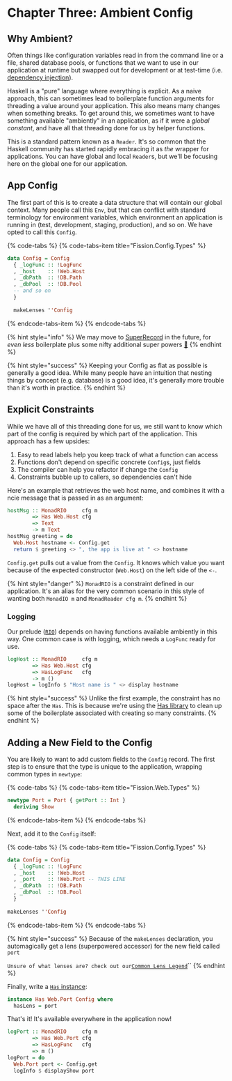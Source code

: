 # Chapter Three: Ambient Config

## Why Ambient?

Often things like configuration variables read in from the command line or a file, shared database pools, or functions that we want to use in our application at runtime but swapped out for development or at test-time \(i.e. [dependency injection](https://nehalist.io/dependency-injection-in-typescript/)\).

Haskell is a "pure" language where everything is explicit. As a naive approach, this can sometimes lead to boilerplate function arguments for threading a value around your application. This also means many changes when something breaks. To get around this, we sometimes want to have something available "ambiently" in an application, as if it were a _global constant_, and have all that threading done for us by helper functions.

This is a standard pattern known as a `Reader`. It's so common that the Haskell community has started rapidly embracing it as _the_ wrapper for applications. You can have global and local `Reader`s, but we'll be focusing here on the global one for our application.

## App Config

The first part of this is to create a data structure that will contain our global context. Many people call this `Env`, but that can conflict with standard terminology for environment variables, which environment an application is running in \(test, development, staging, production\), and so on. We have opted to call this `Config`.

{% code-tabs %}
{% code-tabs-item title="Fission.Config.Types" %}
```haskell
data Config = Config 
  { _logFunc :: !LogFunc
  , _host    :: !Web.Host
  , _dbPath  :: !DB.Path
  , _dbPool  :: !DB.Pool
  -- and so on
  }
  
  makeLenses ''Config
```
{% endcode-tabs-item %}
{% endcode-tabs %}

{% hint style="info" %}
We may move to [SuperRecord](https://www.athiemann.net/2017/07/02/superrecord.html) in the future, for _even less_ boilerplate plus some nifty additional super powers [🦸](https://emojipedia.org/superhero/)
{% endhint %}

{% hint style="success" %}
Keeping your Config as flat as possible is generally a good idea. While many people have an intuition that nesting things by concept \(e.g. database\) is a good idea, it's generally more trouble than it's worth in practice.
{% endhint %}

## Explicit Constraints

While we have all of this threading done for us, we still want to know which part of the config is required by which part of the application. This approach has a few upsides:

1. Easy to read labels help you keep track of what a function can access
2. Functions don't depend on specific concrete `Config`s, just fields
3. The compiler can help you refactor if change the `Config`
4. Constraints bubble up to callers, so dependencies can't hide

Here's an example that retrieves the web host name, and combines it with a ncie message that is passed in as an argument:

```haskell
hostMsg :: MonadRIO     cfg m
        => Has Web.Host cfg 
        => Text
        -> m Text
hostMsg greeting = do
  Web.Host hostname <- Config.get
  return $ greeting <> ", the app is live at " <> hostname
```

`Config.get` pulls out a value from the `Config`. It knows which value you want because of the expected constructor \(`Web.Host`\) on the left side of the `<-`.

{% hint style="danger" %}
`MonadRIO` is a constraint defined in our application. It's an alias for the very common scenario in this style of wanting both `MonadIO m` and `MonadReader cfg m`. 
{% endhint %}

### Logging

Our prelude \([`RIO`](https://www.fpcomplete.com/blog/2017/07/the-rio-monad)\) depends on having functions available ambiently in this way. One common case is with logging, which needs a `LogFunc` ready for use. 

```haskell
logHost :: MonadRIO     cfg m
        => Has Web.Host cfg
        => HasLogFunc   cfg
        -> m ()
logHost = logInfo $ "Host name is " <> display hostname
```

{% hint style="success" %}
Unlike the first example, the constraint has no space after the `Has`. This is because we're using the [Has library](http://hackage.haskell.org/package/data-has) to clean up some of the boilerplate associated with creating so many constraints.
{% endhint %}

## Adding a New Field to the Config

You are likely to want to add custom fields to the `Config` record. The first step is to ensure that the type is unique to the application, wrapping common types in `newtype`:

{% code-tabs %}
{% code-tabs-item title="Fission.Web.Types" %}
```haskell
newtype Port = Port { getPort :: Int }
  deriving Show
```
{% endcode-tabs-item %}
{% endcode-tabs %}

Next, add it to the `Config` itself:

{% code-tabs %}
{% code-tabs-item title="Fission.Config.Types" %}
```haskell
data Config = Config 
  { _logFunc :: !LogFunc
  , _host    :: !Web.Host
  , _port    :: !Web.Port -- THIS LINE
  , _dbPath  :: !DB.Path
  , _dbPool  :: !DB.Pool
  }
  
makeLenses ''Config
```
{% endcode-tabs-item %}
{% endcode-tabs %}

{% hint style="success" %}
Because of the `makeLenses` declaration, you automagically get a lens \(superpowered accessor\) for the new field called `port`

`Unsure of what lenses are? check out our`[`Common Lens Legend`](appendix-t.md)\`\`
{% endhint %}

Finally, write a [`Has` instance](https://www.stackage.org/haddock/lts-14.5/data-has-0.3.0.0/Data-Has.html):

```haskell
instance Has Web.Port Config where
  hasLens = port
```

That's it! It's available everywhere in the application now!

```haskell
logPort :: MonadRIO     cfg m
        => Has Web.Port cfg
        => HasLogFunc   cfg
        => m ()
logPort = do
  Web.Port port <- Config.get
  logInfo $ displayShow port
```

